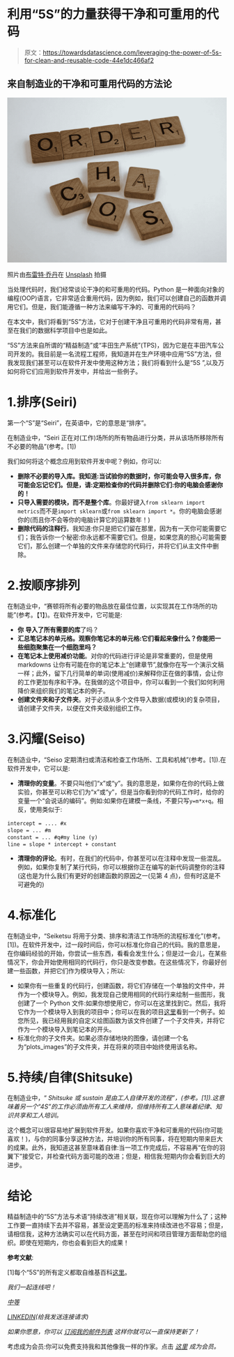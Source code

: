 # 利用“5S”的力量获得干净和可重用的代码

> 原文：<https://towardsdatascience.com/leveraging-the-power-of-5s-for-clean-and-reusable-code-44e1dc466af2>

## 来自制造业的干净和可重用代码的方法论

![](img/9238e5cf149232ed8010786988691822.png)

照片由[布雷特·乔丹](https://unsplash.com/@brett_jordan?utm_source=unsplash&utm_medium=referral&utm_content=creditCopyText)在 [Unsplash](https://unsplash.com/s/photos/order?utm_source=unsplash&utm_medium=referral&utm_content=creditCopyText) 拍摄

当处理代码时，我们经常谈论干净的和可重用的代码。Python 是一种面向对象的编程(OOP)语言，它非常适合重用代码，因为例如，我们可以创建自己的函数并调用它们。但是，我们能遵循一种方法来编写干净的、可重用的代码吗？

在本文中，我们将看到“5S”方法，它对于创建干净且可重用的代码非常有用，甚至在我们的数据科学项目中也是如此。

“5S”方法来自所谓的“精益制造”或“丰田生产系统”(TPS)，因为它是在丰田汽车公司开发的。我目前是一名流程工程师，我知道并在生产环境中应用“5S”方法，但我发现我们甚至可以在软件开发中使用这种方法；我们将看到什么是“5S ”,以及万如何将它们应用到软件开发中，并给出一些例子。

# 1.排序(Seiri)

第一个“S”是“Seiri”，在英语中，它的意思是“排序”。

在制造业中，“Seiri 正在对(工作)场所的所有物品进行分类，并从该场所移除所有不必要的物品”(参考。[1])

我们如何将这个概念应用到软件开发中呢？例如，你可以:

*   **删除不必要的导入库。我知道:当试验你的数据时，你可能会导入很多库，你可能会忘记它们。但是，请:定期检查你的代码并删除它们:你的电脑会感谢你的！**
*   **只导入需要的模块，而不是整个库**。你最好键入`from sklearn import metrics`而不是`import sklearn`或`from sklearn import *`。你的电脑会感谢你的(而且你不会等你的电脑计算它的运算数年！)
*   **删除代码的注释行**。我知道:你只是把它们留在那里，因为有一天你可能需要它们；我告诉你一个秘密:你永远都不需要它们。但是，如果您真的担心可能需要它们，那么创建一个单独的文件来存储您的代码行，并将它们从主文件中删除。

# 2.按顺序排列

在制造业中，“赛顿将所有必要的物品放在最佳位置，以实现其在工作场所的功能”(参考。【1】)。在软件开发中，它可能是:

*   **你** **导入了所有需要的库**了吗？
*   **汇总笔记本的单元格。观察你笔记本的单元格:它们看起来像什么？你能把一些细胞聚集在一个细胞里吗？**
*   **在笔记本上使用减价功能**。对你的代码进行评论是非常重要的，但是使用 markdowns 让你有可能在你的笔记本上“创建章节”,就像你在写一个演示文稿一样；此外，留下几行简单的单词(使用减价)来解释你正在做的事情，会让你的工作更加有序和干净。在我做的这个项目中，你可以看到一个我们如何利用降价来组织我们的笔记本的例子。
*   **创建文件夹和子文件夹**。对于必须从多个文件导入数据(或模块)的复杂项目，请创建子文件夹，以便在文件夹级别组织工作。

# 3.闪耀(Seiso)

在制造业中，“Seiso 定期清扫或清洁和检查工作场所、工具和机械”(参考。[1]).在软件开发中，它可以是:

*   **清理你的变量**。不要只叫他们“x”或“y”。我的意思是，如果你在你的代码上做实验，你甚至可以称它们为“x”或“y”，但是当你看到你的代码工作时，给你的变量一个“会说话的编码”。例如:如果你在建模一条线，不要只写`y=m*x+q`。相反，使用类似于:

```
intercept = .... #x
slope = ... #m
constant = ... #q#my line (y)
line = slope * intercept + constant
```

*   **清理你的评论**。有时，在我们的代码中，你甚至可以在注释中发现一些混乱。例如，如果你复制了某行代码，你可以根据你正在编写的新代码调整你的注释(这也是为什么我们有更好的创建函数的原因之一(见第 4 点)，但有时这是不可避免的)

# 4.标准化

在制造业中，“Seiketsu 将用于分类、排序和清洁工作场所的流程标准化”(参考。[1])。在软件开发中，过一段时间后，你可以标准化你自己的代码。我的意思是，在你编码经验的开始，你尝试一些东西，看看会发生什么；但是过一会儿，在某些情况下，你会开始使用相同的代码行，你只是改变参数。在这些情况下，你最好创建一些函数，并把它们作为模块导入；所以:

*   如果你有一些重复的代码行，创建函数，将它们存储在一个单独的文件中，并作为一个模块导入。例如，我发现自己使用相同的代码行来绘制一些图形，我创建了一个 Python 文件:如果你想使用它，你可以在这里找到它。然后，我将它作为一个模块导入到我的项目中；你可以在我的项目[这里](https://github.com/federico-trotta/predicting_diabetes_with_ML)看到一个例子。如您所见，我已经用我的自定义绘图函数为该文件创建了一个子文件夹，并将它作为一个模块导入到笔记本的开头。
*   标准化你的子文件夹。如果必须存储地块的图像，请创建一个名为“plots_images”的子文件夹，并在将来的项目中始终使用该名称。

# 5.持续/自律(Shitsuke)

在制造业中，“ *Shitsuke 或 sustain 是由工人自律开发的流程”，(参考。[1]).这意味着另一个“4S”的工作必须由所有工人来维持，但维持所有工人意味着纪律、知识共享和工人培训。*

这个概念可以很容易地扩展到软件开发。如果你喜欢干净和可重用的代码(你可能喜欢！)，与你的同事分享这种方法，并培训你的所有同事，将在短期内带来巨大的成果。此外，我知道这甚至意味着自律:当一项工作完成后，不容易再“在你的羽翼下”接受它，并检查代码方面可能的改进；但是，相信我:短期内你会看到巨大的进步。

# 结论

精益制造中的“5S”方法与术语“持续改进”相关联，现在你可以理解为什么了；这种工作要一直持续下去并不容易，甚至设定更高的标准来持续改进也不容易；但是，请相信我，这种方法确实可以在代码方面，甚至在时间和项目管理方面帮助您的组织。即使在短期内，你也会看到巨大的成果！

**参考文献**:

[1]每个“5S”的所有定义都取自维基百科[这里](https://en.wikipedia.org/wiki/5S_(methodology))。

*我们一起连线吧！*

[*中等*](https://federicotrotta.medium.com/)

[*LINKEDIN*](https://www.linkedin.com/in/federico-trotta/)*(给我发送连接请求)*

*如果你愿意，你可以* [*订阅我的邮件列表*](https://federicotrotta.medium.com/subscribe) *这样你就可以一直保持更新了！*

考虑成为会员:你可以免费支持我和其他像我一样的作家。点击 [*这里*](https://federicotrotta.medium.com/membership) *成为会员。*